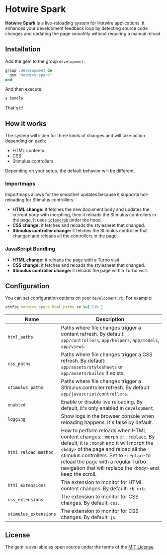 # Hotwire Spark

**Hotwire Spark** is a live-reloading system for Hotwire applications. It enhances your development feedback loop by detecting source code changes and updating the page *smoothly* without requiring a manual reload.

## Installation

Add the gem to the group `development`:

```ruby
group :development do
  gem "hotwire-spark"
end
```

And then execute:

```bash
$ bundle
```

That's it!

## How it works

The system will listen for three kinds of changes and will take action depending on each:

* HTML contents
* CSS
* Stimulus controllers

Depending on your setup, the default behavior will be different.

### Importmaps

Importmaps allows for the smoother updates because it supports hot-reloading for Stimulus controllers:

* **HTML change:** it fetches the new document body and updates the current body with morphing, then it reloads the Stimulus controllers in the page. It uses [`idiomorph`](https://github.com/bigskysoftware/idiomorph) under the hood.
* **CSS change:** it fetches and reloads the stylesheet that changed.
* **Stimulus controller change:** it fetches the Stimulus controller that changed and reloads all the controllers in the page.

### JavaScript Bundling

* **HTML change:** it reloads the page with a Turbo visit.
* **CSS change:** it fetches and reloads the stylesheet that changed.
* **Stimulus controller change:** it reloads the page with a Turbo visit.

## Configuration

You can set configuration options on your `development.rb`. For example:

```ruby
config.hotwire.spark.html_paths += %w[ lib ]
```

| Name                  | Description                                                                                                                                                                                                                                                                                                       |
|-----------------------|-------------------------------------------------------------------------------------------------------------------------------------------------------------------------------------------------------------------------------------------------------------------------------------------------------------------|
| `html_paths`          | Paths where file changes trigger a content refresh. By default: `app/controllers`, `app/helpers`, `app/models`, `app/views`.                                                                                                                                                                                      |
| `css_paths`           | Paths where file changes trigger a CSS refresh. By default: `app/assets/stylesheets` or `app/assets/builds` if exists.                                                                                                                                                                                            |
| `stimulus_paths`      | Paths where file changes trigger a Stimulus controller refresh. By default: `app/javascript/controllers`.                                                                                                                                                                                                         |
| `enabled`             | Enable or disable live reloading. By default, it's only enabled in `development`.                                                                                                                                                                                                                                 |
| `logging`             | Show logs in the browser console when reloading happens. It's false by default.                                                                                                                                                                                                                                   |
| `html_reload_method`  | How to perform reloads when HTML content changes: `:morph` or `:replace`. By default, it is `:morph` and it will morph the `<body>` of the page and reload all the stimulus controllers. Set to `:replace` to reload the page with a regular Turbo navigation that will replace the `<body>` and keep the scroll. |
| `html_extensions`     | The extension to monitor for HTML content changes. By default: `rb`, `erb`.                                                                                                                                                                                                                                       |                                                                                                                                                                                                                                                   |
| `css_extensions`      | The extension to monitor for CSS changes. By default: `css`.                                                                                                                                                                                                                                                      |                                                                                                                                                                                                                                                   |
| `stimulus_extensions` | The extension to monitor for CSS changes. By default: `js`.                                                                                                                                                                                                                                                       |                                                                                                                                                                                                                                                   |

## License

The gem is available as open source under the terms of the [MIT License](https://opensource.org/licenses/MIT).
